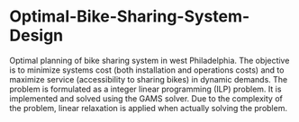 # Optimal-Bike-Sharing-System-Design
Optimal planning of bike sharing system in west Philadelphia. The objective is to minimize systems cost (both installation and operations costs) and to maximize service (accessibility to sharing bikes) in dynamic demands. The problem is formulated as a integer linear programming (ILP) problem. It is implemented and solved using the GAMS solver. Due to the complexity of the problem, linear relaxation is applied when actually solving the problem.
